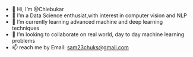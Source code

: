 - 👋 Hi, I’m @Chiebukar
- 👀 I’m a Data Science enthusiat,with interest in computer vision and NLP
- 🌱 I’m currently learning advanced machine and deep learning techniques
- 💞️ I’m looking to collaborate on real world, day to day  machine learning problems
- 📫  reach me by Email: sam23chuks@gmail.com

<!---
Chiebukar/Chiebukar is a ✨ special ✨ repository because its `README.md` (this file) appears on your GitHub profile.
You can click the Preview link to take a look at your changes.
--->
